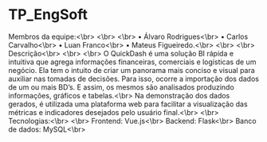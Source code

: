 # TP_EngSoft



Membros da equipe:<\br>
<\br>
<\br>
•	Álvaro Rodrigues<\br>
•	Carlos Carvalho<\br>
•	Luan Franco<\br>
•	Mateus Figueiredo.<\br>
<\br>
<\br>
Descrição<\br>
<\br>
<\br>
O QuickDash é uma solução BI rápida e intuitiva que agrega informações financeiras, comerciais e logísticas de um negócio. Ela tem o intuito de criar um panorama mais conciso e visual para auxiliar nas tomadas de decisões. Para isso, ocorre a importação dos dados de um ou mais BD’s. E assim, os mesmos são analisados produzindo informações, gráficos e tabelas.<\br>
Na demonstração dos dados gerados, é utilizada uma plataforma web para facilitar a visualização das métricas e indicadores desejados pelo usuário final.<\br>
<\br>
Tecnologias:<\br>
<\br>
Frontend: Vue.js<\br>
Backend: Flask<\br>
Banco de dados: MySQL<\br>
